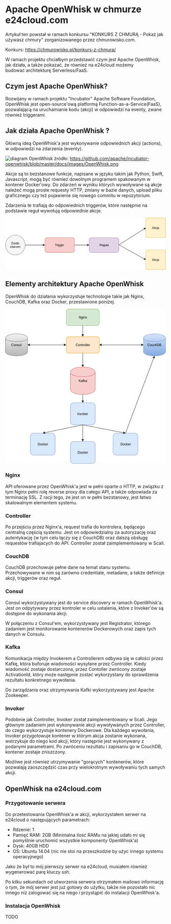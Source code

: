 # Apache OpenWhisk w chmurze e24cloud.com

Artykuł ten powstał w ramach konkursu "KONKURS Z CHMURĄ - Pokaż jak używasz chmury" zorganizowanego przez chmurowisko.com.

Konkurs: https://chmurowisko.pl/konkurs-z-chmura/

W ramach projektu chciałbym przedstawić czym jest Apache OpenWhisk, jak działa, a także pokazać, że również na e24cloud możemy budować architekturę Serverless/FaaS.

## Czym jest Apache OpenWhisk?

Rozwijany w ramach projektu "Incubator" Apache Software Foundation, OpenWhisk jest open-source'ową platformą Function-as-a-Service(FaaS), pozwalającą na uruchamianie kodu (akcji) w odpowiedzi na eventy, zwane również triggerami.

## Jak działa Apache OpenWhisk ?

Główną ideą OpenWhisk'a jest wykonywanie odpowiednich akcji (actions), w odpowiedzi na zdarzenia (eventy).

![diagram OpenWhisk](https://github.com/apache/incubator-openwhisk/blob/master/docs/images/OpenWhisk.png)
źródło: https://github.com/apache/incubator-openwhisk/blob/master/docs/images/OpenWhisk.png

Akcje są to bezstanowe funkcje, napisane w języku takim jak Python, Swift, Javascript, mogą być również dowolnym programem spakowanym w kontener Docker'owy.
Do zdarzeń w wyniku których wywoływane są akcje należeć mogą proste requesty HTTP, zmiany w bazie danych, upload pliku graficznego czy też pojawienie się nowego commitu w repozytorium.

Zdarzenia te trafiają do odpowiednich triggerów, które następnie na podstawie reguł wywołują odpowiednie akcje. 

![flow openwhisk](https://github.com/pgrzesik/apache-openwhisk-intro/blob/master/img/flow_openwhisk.png)


## Elementy architektury Apache OpenWhisk

OpenWhisk do działania wykorzystuje technologie takie jak Nginx, CouchDB, Kafka oraz Docker, przestawione poniżej.

![elementy openwhisk](https://github.com/pgrzesik/apache-openwhisk-intro/blob/master/img/elementy_openwhisk.png)

### Nginx

API oferowane przez OpenWhisk'a jest w pełni oparte o HTTP, w związku z tym Nginx pełni rolę reverse proxy dla całego API, a także odpowiada za terminację SSL.
Z racji tego, że jest on w pełni bezstanowy, jest łatwo skalowalnym elementem systemu.

### Controller

Po przejściu przez Nginx'a, request trafia do kontrolera, będącego centralną częścią systemu. Jest on odpowiedzialny za autoryzację oraz autentykację (w tym celu łączy się z CouchDB) oraz dalszą obsługę requestów trafiajacych do API.
Controller został zaimplementowany w Scali.

### CouchDB

CouchDB przechowuje pełne dane na temat stanu systemu. Przechowywane w nim są zarówno credentiale, metadane, a także definicje akcji, triggerów oraz reguł.

### Consul

Consul wykorzystywany jest do service discovery w ramach OpenWhisk'a. Jest on odpytywany przez kontroler w celu ustalenia, które z Invoker'ów są dostępne do wykonania akcji.

W połączeniu z Consul'em, wykorzystywany jest Registrator, którego zadaniem jest monitorowanie kontenerów Dockerowych oraz zapis tych danych w Consulu. 

### Kafka

Komunikacja między Invokerem a Controllerem odbywa się w całości przez Kafkę, która buforuje wiadomości wysyłane przez Controller. Kiedy wiadomość zostaje dostarczona, przez Contoller zwrócony zostaje ActivationId, który może następnie zostać wykorzystany do sprawdzenia rezultatu konkretnego wywołania.

Do zarządzania oraz utrzymywania Kafki wykorzystywany jest Apache Zookeeper.

### Invoker

Podobnie jak Controller, Invoker został zaimplementowany w Scali. Jego głównym zadaniem jest wykonywanie akcji wywoływanych przez Controller, do czego wykorzystuje kontenery Dockerowe.
Dla każdego wywołania, Invoker przygotowuje kontener w którym akcja zostanie wykonana, wstrzykuje do niego kod akcji, który następnie jest wykonywany z podanymi parametrami. Po zwróceniu rezultatu i zapisaniu go w CouchDB, kontener zostaje zniszczony.

Możliwe jest również utrzymywanie "gorących" kontenerów, które pozwalają zaoszczędzić czas przy wielokrotnym wywoływaniu tych samych akcji.


## OpenWhisk na e24cloud.com

### Przygotowanie serwera

Do przetestowania OpenWhisk'a w akcji, wykorzystałem serwer na e24cloud o następujących parametrach:

- Rdzenie: 1
- Pamięć RAM: 2GB (Minimalna ilość RAMu na jakiej udało mi się pomyślnie uruchomić wszystkie komponenty OpenWhisk'a)
- Dysk: 40GB HDD
- OS: Ubuntu 14.04 (nic nie stoi na przeszkodzie by użyc innego systemu operacyjnego)

Jako że był to mój pierwszy serwer na e24cloud, musiałem również wygenerować parę kluczy ssh.

Po kilku sekundach od utworzenia serwera otrzymałem mailowo informację o tym, że mój serwer jest już gotowy do użytku, także nie pozostało nic innego niż zalogować się na niego i przystąpić do instalacji OpenWhisk'a.

### Instalacja OpenWhisk

TODO 